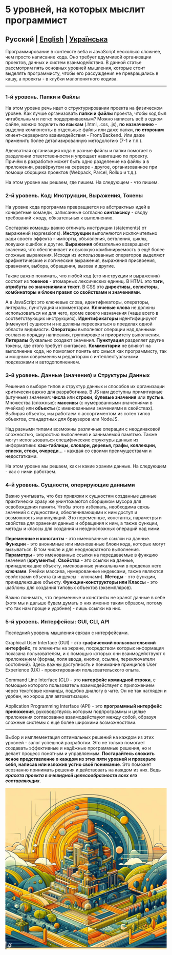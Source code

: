 # 5 уровней, на которых мыслит программист

## Русский | [English](five-levels.en.md) | [Українська](five-levels.ua.md)

Программирование в контексте веба и JavaScript несколько сложнее, чем просто написание кода. Оно требует вдумчивой организации проектов, данных и систем взаимодействия. В данной статье рассмотрим пять основных уровней мышления, которые стоит выделять программисту, чтобы его рассуждения не превращались в кашу, а проекты - в клубки малопонятного кодива.

---

### 1-й уровень. Папки и Файлы

На этом уровне речь идет о структурировании проекта на физическом уровне. Как лучше организовать **папки и файлы** проекта, чтобы код был читабельным и легко поддерживаемым? Можно написать всё в одном файле, можно поделить **по языкам** (.html, .css, .js), **по назначению** - выделив компоненты в отдельные файлы или даже папки, **по сторонам** клиент-серверного взаимодействия - Front/Backend. Или даже применить более детализированную методологию (7-1 и т.п.). 

Адекватная организация кода в разные файлы и папки помогает в разделении ответственности и упрощает навигацию по проекту. Причём в разработке может быть одно разделение на файлы а в приложении, развёрнутом на сервере - другое, организованное при помощи сборщика проектов (Webpack, Parcel, Rollup и т.д.). 

На этом уровне мы решаем, где пишем. На следующем - что пишем.

### 2-й уровень. Код: Инструкции, Выражения, Токены

На уровне кода программа превращается из абстрактных идей в конкретные команды, записанные согласно **синтаксису** - своду требований к коду, обязательных к выполнению. 

Составляя команды важно отличать инструкции (statements) от выражений (expressions). **Инструкции** выполняются исключительно ради своего эффекта - импорты, объявления, ветвления, циклы, ловушки ошибок и другие. **Выражения** обязательно возвращают значения, что обеспечивает их высокую комбинируемость в ещё более сложные выражения. Исходя из использованных операторов выделяют арифметические и логические выражения, выражения присвоения, сравнения, выбора, обращения, вызова и другие. 

Также важно понимать, что любой код (его инструкции и выражения) состоит из **токенов** - атомарных лексических единиц. В HTML это **тэги, атрибуты со значениями и текст**. В CSS это **директивы, селекторы, комбинаторы и блоки правил со свойствами и значениями**. 

А в JavaScript это ключевые слова, идентификаторы, операторы, литералы, пунктуация и комментарии. **Ключевые слова** не должны использоваться ни для чего, кроме своего назначения (чаще всего в соответствующих инструкциях). **Идентификаторы** идентифицируют (именуют) сущности и не должны пересекаться в пределах одной области видимости. **Операторы** выполняют операции над данными согласно порядку написания, группировке и приоритету выполнения. **Литералы** буквально создают значения. **Пунктуация** разделяет другие токены, где этого требует синтаксис. **Комментарии** не влияют на выполнение кода, но помогают понять его смысл как программисту, так и мощным современным редакторам с интеллектуальными подсказками и автодополнением.

### 3-й уровень. Данные (значения) и Структуры Данных

Решения о выборе типов и структур данных и способов их организации критически важно для разработчика. В JS нам доступны примитивные (штучные) значения: **числа** или **строки**, **булевые значения** или **пустые**. Множества (сложные): **массивы** (с нумерованными значениями в ячейках) или **объекты** (с именованными значениями в свойствах). Выбирая объекты, мы работаем с ассортиментом из сотен типов объектов, стандартных для браузеров или NodeJS. 

Над разными типами возможны различные операции с неодинаковой сложностью, скоростью выполнения и занимаемой памятью. Также могут использоваться специфические структуры данных из информатики: **хэш-таблицы, словари, деревья, графы, коллекции, списки, стеки, очереди**... - каждая со своими преимуществами и недостатками. 

На этом уровне мы решаем, как и какие храним данные. На следующем - как с ними работаем.

### 4-й уровень. Сущности, оперирующие данными

Важно учитывать, что без привязки к сущностям созданные данные практически сразу же уничтожаются сборщиком мусора для освобождения памяти. Чтобы этого избежать, необходима связь значений с сущностями, обеспечивающими к ним доступ и возможность манипуляций. Это переменные, константы, параметры и свойства для хранения данных и обращения к ним, а также функции, методы и классы для создания и неодносложных операций над ними. 

**Переменные и константы** - это именованные ссылки на данные. **Функции** - это анонимные или именованные блоки кода, которые могут вызываться. В том числе и для неоднократного выполнения. **Параметры** - это именованные ссылки на передаваемые в функцию значения (**аргументы**). **Свойства** - это ссылки на данные, принадлежащие объекту, именованные уникальными в пределах него **ключами**. Ячейки массива, нумерованные индексами, также являются свойствами объекта (а индексы - ключами). **Методы** - это функции, принадлежащие объекту. **Функции-конструкторы или Классы** - это шаблоны для создания типовых объектов (экземпляров). 

Важно понимать, что переменные и константы не хранят данные в себе (хотя мы и дальше будем думать о них именно таким образом, потому что так нам проще и удобнее) - лишь ссылки на них.

### 5-й уровень. Интерфейсы: GUI, CLI, API

Последний уровень мышления связан с интерфейсами. 

Graphical User Interface (GUI) - это **графический пользовательский интерфейс**, те элементы на экране, посредством которых информация показана пользователям, и с помощью которых они взаимодействуют с приложением (формы, поля ввода, кнопки, ссылки, переключатели состояний). Здесь важны доступность и понимание принципов User Experience (UX) - проектирования пользовательского опыта. 

Command Line Interface (CLI) - это **интерфейс командной строки**, с помощью которого пользователь взаимодействует с приложением через текстовые команды, подобно диалогу в чате. Он не так нагляден и удобен, но хорош для автоматизации. 

Application Programming Interface (API) - это **программный интерфейс приложения**, руководствуясь которым подпрограммы и целые приложения согласованно взаимодействуют между собой, образуя сложные системы с ещё более широкими возможностями.

---

Выбор и имплементация оптимальных решений на каждом из этих уровней - залог успешной разработки. Это не только помогает создавать эффективные и надёжные программные решения, но и делает процесс понятным и управляемым. **Постарайтесь сложить ясное представление о каждом из этих пяти уровней и проверьте себя, написав или изложив устно своё понимание**. Это поможет осознанно принимать решения и действовать на каждом из них. Ведь ***красота проекта в очевидной целесообразности всех его составляющих***.

![абстрактная иллюстрация](five-layers.jpg)
